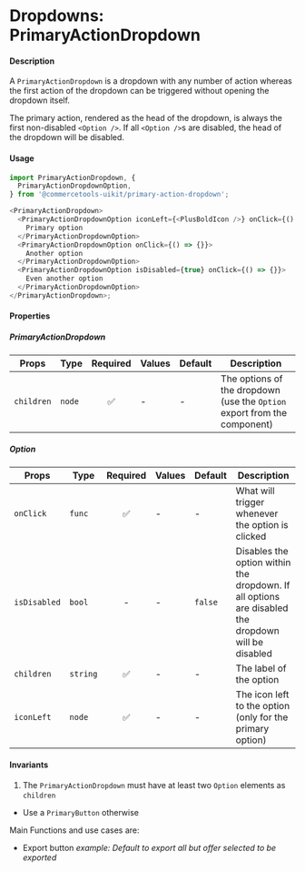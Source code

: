 # Dropdowns: PrimaryActionDropdown

#### Description

A `PrimaryActionDropdown` is a dropdown with any number of action whereas the
first action of the dropdown can be triggered without opening the dropdown
itself.

The primary action, rendered as the head of the dropdown, is always the first
non-disabled `<Option />`. If all `<Option />`s are disabled, the head of the
dropdown will be disabled.

#### Usage

```js
import PrimaryActionDropdown, {
  PrimaryActionDropdownOption,
} from '@commercetools-uikit/primary-action-dropdown';

<PrimaryActionDropdown>
  <PrimaryActionDropdownOption iconLeft={<PlusBoldIcon />} onClick={() => {}}>
    Primary option
  </PrimaryActionDropdownOption>
  <PrimaryActionDropdownOption onClick={() => {}}>
    Another option
  </PrimaryActionDropdownOption>
  <PrimaryActionDropdownOption isDisabled={true} onClick={() => {}}>
    Even another option
  </PrimaryActionDropdownOption>
</PrimaryActionDropdown>;
```

#### Properties

##### PrimaryActionDropdown

| Props      | Type   | Required | Values | Default | Description                                                              |
| ---------- | ------ | :------: | ------ | ------- | ------------------------------------------------------------------------ |
| `children` | `node` |    ✅    | -      | -       | The options of the dropdown (use the `Option` export from the component) |

##### Option

| Props        | Type     | Required | Values | Default | Description                                                                                        |
| ------------ | -------- | :------: | ------ | ------- | -------------------------------------------------------------------------------------------------- |
| `onClick`    | `func`   |    ✅    | -      | -       | What will trigger whenever the option is clicked                                                   |
| `isDisabled` | `bool`   |    -     | -      | `false` | Disables the option within the dropdown. If all options are disabled the dropdown will be disabled |
| `children`   | `string` |    ✅    | -      | -       | The label of the option                                                                            |
| `iconLeft`   | `node`   |    ✅    | -      | -       | The icon left to the option (only for the primary option)                                          |

#### Invariants

1.  The `PrimaryActionDropdown` must have at least two `Option` elements as
    `children`

- Use a `PrimaryButton` otherwise

Main Functions and use cases are:

- Export button _example: Default to export all but offer selected to be
  exported_
